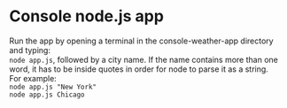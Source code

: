 # Console node.js app

Run the app by opening a terminal in the console-weather-app directory and typing:  
```node app.js```, followed by a city name. If the name contains more than one word, it has to be inside quotes in order for node to parse it as a string.  
For example:  
```node app.js "New York"```  
```node app.js Chicago```